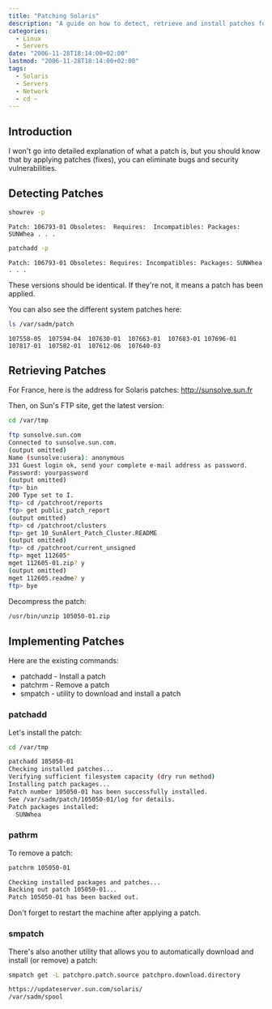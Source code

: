 ```yaml
---
title: "Patching Solaris"
description: "A guide on how to detect, retrieve and install patches for Solaris systems."
categories: 
  - Linux
  - Servers
date: "2006-11-28T18:14:00+02:00"
lastmod: "2006-11-28T18:14:00+02:00"
tags: 
  - Solaris
  - Servers
  - Network
  - cd ~
---
```


## Introduction

I won't go into detailed explanation of what a patch is, but you should know that by applying patches (fixes), you can eliminate bugs and security vulnerabilities.

## Detecting Patches

```bash
showrev -p
```

```
Patch: 106793-01 Obsoletes:  Requires:  Incompatibles: Packages: SUNWhea . . .
```

```bash
patchadd -p
```

```
Patch: 106793-01 Obsoletes: Requires: Incompatibles: Packages: SUNWhea 
. . .
```

These versions should be identical. If they're not, it means a patch has been applied.

You can also see the different system patches here:

```bash
ls /var/sadm/patch
```

```
107558-05  107594-04  107630-01  107663-01  107683-01 107696-01
107817-01  107582-01  107612-06  107640-03
```

## Retrieving Patches

For France, here is the address for Solaris patches: http://sunsolve.sun.fr

Then, on Sun's FTP site, get the latest version:

```bash
cd /var/tmp
```

```bash
ftp sunsolve.sun.com
Connected to sunsolve.sun.com.
(output omitted)
Name (sunsolve:usera): anonymous
331 Guest login ok, send your complete e-mail address as password.
Password: yourpassword
(output omitted)
ftp> bin
200 Type set to I.
ftp> cd /patchroot/reports
ftp> get public_patch_report
(output omitted)
ftp> cd /patchroot/clusters
ftp> get 10_SunAlert_Patch_Cluster.README
(output omitted)
ftp> cd /patchroot/current_unsigned
ftp> mget 112605*
mget 112605-01.zip? y
(output omitted)
mget 112605.readme? y
ftp> bye
```

Decompress the patch:

```bash
/usr/bin/unzip 105050-01.zip
```

## Implementing Patches

Here are the existing commands:

- patchadd - Install a patch
- patchrm - Remove a patch
- smpatch - utility to download and install a patch

### patchadd

Let's install the patch:

```bash
cd /var/tmp
```

```bash
patchadd 105050-01
Checking installed patches...
Verifying sufficient filesystem capacity (dry run method)
Installing patch packages...
Patch number 105050-01 has been successfully installed.
See /var/sadm/patch/105050-01/log for details.
Patch packages installed:
  SUNWhea
```

### pathrm

To remove a patch:

```bash
patchrm 105050-01
```

```bash
Checking installed packages and patches...
Backing out patch 105050-01...
Patch 105050-01 has been backed out.
```

Don't forget to restart the machine after applying a patch.

### smpatch

There's also another utility that allows you to automatically download and install (or remove) a patch:

```bash
smpatch get -L patchpro.patch.source patchpro.download.directory
```

```bash
https://updateserver.sun.com/solaris/
/var/sadm/spool
```
